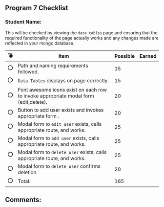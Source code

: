  ## Program 7 Checklist

### Student Name: 

This will be checked by viewing the `data tables` page and ensuring that the required functionality of the page actually works and any changes made are reflected in your mongo database. 

| :bomb: | Item                                                                                     | Possible | Earned |
|--------|------------------------------------------------------------------------------------------|----------|--------|
| :o:    | Path and naming requirements followed.<br>                                               | 15       |        |
| :o:    | `Data Tables` displays on page correctly.<br>                                            | 15       |        |
| :o:    | Font awesome icons exist on each row to invoke appropriate modal form (edit,delete).<br> | 20       |        |
| :o:    | Button to add user exists and invokes appropriate form      .<br>                        | 20       |        |
| :o:    | Modal form to `edit user` exists, calls appropriate route, and works.<br>                | 25       |        |
| :o:    | Modal form to `add user` exists, calls appropriate route, and works.<br>                 | 25       |        |
| :o:    | Modal form to `delete user` exists, calls appropriate route, and works. <br>             | 25       |        |
| :o:    | Modal form to `delete user` confirms deletion.             <br>                          | 20       |        |
| :o:    | Total:             <br>                                                                  | 165      |        |

## Comments:

